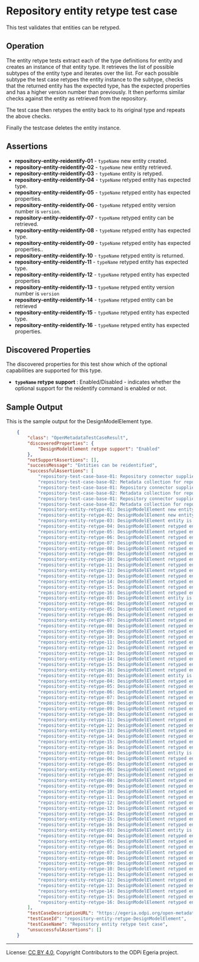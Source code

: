 <!-- SPDX-License-Identifier: CC-BY-4.0 -->
<!-- Copyright Contributors to the ODPi Egeria project. -->

# Repository entity retype test case

This test validates that entities can be retyped.

## Operation

The entity retype tests extract each of the type definitions for entity and creates an instance of that entity type.
It retrieves the list of possible subtypes of the entity type and iterates over the list. For each possible subtype the test case
retypes the entity instance to the subtype, checks that the returned entity has the expected type, has the expected properties
and has a higher version number than previously. It then performs similar checks against the entity as retrieved from the
repository.

The test case then retypes the entity back to its original type and repeats the above checks.

Finally the testcase deletes the entity instance.

## Assertions

* **repository-entity-reidentify-01** - `typeName` new entity created.
* **repository-entity-reidentify-02** - `typeName` new entity retrieved.
* **repository-entity-reidentify-03** - `typeName` entity is retyped.
* **repository-entity-reidentify-04** - `typeName` retyped entity has expected type.
* **repository-entity-reidentify-05** - `typeName` retyped entity has expected properties.
* **repository-entity-reidentify-06** - `typeName` retyped entity version number is `version`.
* **repository-entity-reidentify-07** - `typeName` retyped entity can be retrieved.
* **repository-entity-reidentify-08** - `typeName` retyped entity has expected type.
* **repository-entity-reidentify-09** - `typeName` retyped entity has expected properties..
* **repository-entity-reidentify-10** - `typeName` retyped entity is returned.
* **repository-entity-reidentify-11** - `typeName` retyped entity has expected type.
* **repository-entity-reidentify-12** - `typeName` retyped entity has expected properties
* **repository-entity-reidentify-13** - `typeName` retyped entity version number is `version`
* **repository-entity-reidentify-14** - `typeName` retyped entity can be retrieved
* **repository-entity-reidentify-15** - `typeName` retyped entity has expected type.
* **repository-entity-reidentify-16** - `typeName` retyped entity has expected properties.


## Discovered Properties

The discovered properties for this test show which of the optional capabilities are supported for this type.

* **`typeName` retype support** : Enabled/Disabled - indicates whether the optional support for the reidentify command is enabled or not.

## Sample Output

This is the sample output for the DesignModelElement type.

```json
    {
        "class": "OpenMetadataTestCaseResult",
        "discoveredProperties": {
            "DesignModelElement retype support": "Enabled"
        },
        "notSupportAssertions": [],
        "successMessage": "Entities can be reidentified",
        "successfulAssertions": [
            "repository-test-case-base-01: Repository connector supplied to conformance suite.",
            "repository-test-case-base-02: Metadata collection for repository connector supplied to conformance suite.",
            "repository-test-case-base-01: Repository connector supplied to conformance suite.",
            "repository-test-case-base-02: Metadata collection for repository connector supplied to conformance suite.",
            "repository-test-case-base-01: Repository connector supplied to conformance suite.",
            "repository-test-case-base-02: Metadata collection for repository connector supplied to conformance suite.",
            "repository-entity-retype-01: DesignModelElement new entity created.",
            "repository-entity-retype-02: DesignModelElement new entity retrieved.",
            "repository-entity-retype-03: DesignModelElement entity is retyped.",
            "repository-entity-retype-04: DesignModelElement retyped entity has exected type.",
            "repository-entity-retype-05: DesignModelElement retyped entity has expected properties.",
            "repository-entity-retype-06: DesignModelElement retyped entity version number is 2",
            "repository-entity-retype-07: DesignModelElement retyped entity can be retrieved.",
            "repository-entity-retype-08: DesignModelElement retyped entity has expected type.",
            "repository-entity-retype-09: DesignModelElement retyped entity has expected properties.",
            "repository-entity-retype-10: DesignModelElement retyped entity can be retrieved.",
            "repository-entity-retype-11: DesignModelElement retyped entity has expected type.",
            "repository-entity-retype-12: DesignModelElement retyped entity has expected properties.",
            "repository-entity-retype-13: DesignModelElement retyped entity version number is 2",
            "repository-entity-retype-14: DesignModelElement retyped entity can be retrieved.",
            "repository-entity-retype-15: DesignModelElement retyped entity has expected type.",
            "repository-entity-retype-16: DesignModelElement retyped entity has expected properties.",
            "repository-entity-retype-03: DesignModelElement entity is retyped.",
            "repository-entity-retype-04: DesignModelElement retyped entity has expected type.",
            "repository-entity-retype-05: DesignModelElement retyped entity has expected properties.",
            "repository-entity-retype-06: DesignModelElement retyped entity version number is 2",
            "repository-entity-retype-07: DesignModelElement retyped entity can be retrieved."
            "repository-entity-retype-08: DesignModelElement retyped entity has expected type.",
            "repository-entity-retype-09: DesignModelElement retyped entity has expected properties.",
            "repository-entity-retype-10: DesignModelElement retyped entity can be retrieved."
            "repository-entity-retype-11: DesignModelElement retyped entity has expected type.",
            "repository-entity-retype-12: DesignModelElement retyped entity has expected properties.",
            "repository-entity-retype-13: DesignModelElement retyped entity version number is 2",
            "repository-entity-retype-14: DesignModelElement retyped entity can be retrieved.",
            "repository-entity-retype-15: DesignModelElement retyped entity has expected type.",
            "repository-entity-retype-16: DesignModelElement retyped entity has expected properties.",
            "repository-entity-retype-03: DesignModelElement entity is retyped.",
            "repository-entity-retype-04: DesignModelElement retyped entity has expected type.",
            "repository-entity-retype-05: DesignModelElement retyped entity has expected properties.",
            "repository-entity-retype-06: DesignModelElement retyped entity version number is 2",
            "repository-entity-retype-07: DesignModelElement retyped entity can be retrieved.",
            "repository-entity-retype-08: DesignModelElement retyped entity has expected type.",
            "repository-entity-retype-09: DesignModelElement retyped entity has expected properties.",
            "repository-entity-retype-10: DesignModelElement retyped entity can be retrieved.",
            "repository-entity-retype-11: DesignModelElement retyped entity has expected type.",
            "repository-entity-retype-12: DesignModelElement retyped entity has expected properties.",
            "repository-entity-retype-13: DesignModelElement retyped entity version number is 2",
            "repository-entity-retype-14: DesignModelElement retyped entity can be retrieved.",
            "repository-entity-retype-15: DesignModelElement retyped entity has expected type.",
            "repository-entity-retype-16: DesignModelElement retyped entity has expected properties.",
            "repository-entity-retype-03: DesignModelElement entity is retyped.",
            "repository-entity-retype-04: DesignModelElement retyped entity has expected type.",
            "repository-entity-retype-05: DesignModelElement retyped entity has expected properties.",
            "repository-entity-retype-06: DesignModelElement retyped entity version number is 2",
            "repository-entity-retype-07: DesignModelElement retyped entity can be retrieved.",
            "repository-entity-retype-08: DesignModelElement retyped entity has expected type.",
            "repository-entity-retype-09: DesignModelElement retyped entity has expected properties.",
            "repository-entity-retype-10: DesignModelElement retyped entity can be retrieved.",
            "repository-entity-retype-11: DesignModelElement retyped entity has expected type.",
            "repository-entity-retype-12: DesignModelElement retyped entity has expected properties.",
            "repository-entity-retype-13: DesignModelElement retyped entity version number is 2",
            "repository-entity-retype-14: DesignModelElement retyped entity can be retrieved.",
            "repository-entity-retype-15: DesignModelElement retyped entity has expected type.",
            "repository-entity-retype-16: DesignModelElement retyped entity has expected properties.",
            "repository-entity-retype-03: DesignModelElement entity is retyped.",
            "repository-entity-retype-04: DesignModelElement retyped entity has expected type.",
            "repository-entity-retype-05: DesignModelElement retyped entity has expected properties.",
            "repository-entity-retype-06: DesignModelElement retyped entity version number is 2",
            "repository-entity-retype-07: DesignModelElement retyped entity can be retrieved.",
            "repository-entity-retype-08: DesignModelElement retyped entity has expected type.",
            "repository-entity-retype-09: DesignModelElement retyped entity has expected properties.",
            "repository-entity-retype-10: DesignModelElement retyped entity can be retrieved.",
            "repository-entity-retype-11: DesignModelElement retyped entity has expected type.",
            "repository-entity-retype-12: DesignModelElement retyped entity has expected properties.",
            "repository-entity-retype-13: DesignModelElement retyped entity version number is 2",
            "repository-entity-retype-14: DesignModelElement retyped entity can be retrieved.",
            "repository-entity-retype-15: DesignModelElement retyped entity has expected type.",
            "repository-entity-retype-16: DesignModelElement retyped entity has expected properties."
        ],
        "testCaseDescriptionURL": "https://egeria.odpi.org/open-metadata-conformance-suite/docs/repository-workbench/test-cases/repository-entity-retype-test-case.md",
        "testCaseId": "repository-entity-retype-DesignModelElement",
        "testCaseName": "Repository entity retype test case",
        "unsuccessfulAssertions": []
    }
```


----
License: [CC BY 4.0](https://creativecommons.org/licenses/by/4.0/),
Copyright Contributors to the ODPi Egeria project.